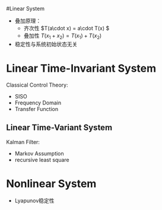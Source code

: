 #Linear System
* 叠加原理：
    * 齐次性 $T(a\cdot x) = a\cdot T(x) $
    * 叠加性 $T(x_1+x_2)=T(x_1)+T(x_2)$
* 稳定性与系统初始状态无关
# Linear Time-Invariant System
Classical Control Theory:
* SISO 
* Frequency Domain
* Transfer Function
## Linear Time-Variant System
Kalman Filter: 
* Markov Assumption
* recursive least square
# Nonlinear System
* Lyapunov稳定性